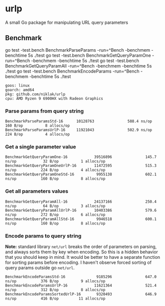 # urlp
A small Go package for manipulating URL query parameters

## Benchmark


go test -test.bench BenchmarkParseParams -run=^Bench -benchmem -benchtime 5s ./test
go test -test.bench BenchmarkGetQueryParamOne -run=^Bench -benchmem -benchtime 5s ./test
go test -test.bench BenchmarkGetQueryParamAll -run=^Bench -benchmem -benchtime 5s ./test
go test -test.bench BenchmarkEncodeParams -run=^Bench -benchmem -benchtime 5s ./test


```
goos: linux
goarch: amd64
pkg: github.com/niklak/urlp
cpu: AMD Ryzen 9 6900HX with Radeon Graphics
```

### Parse params from query string

```
BenchmarkParseParamsStd-16      10128763               588.4 ns/op           160 B/op          8 allocs/op
BenchmarkParseParamsUrlP-16     11921043               502.9 ns/op           224 B/op          4 allocs/op
```

### Get a single parameter value

```
BenchmarkGetQueryParamOne-16            39516896               145.7 ns/op            32 B/op          1 allocs/op
BenchmarkGetQueryParamOneUrlP-16        11472595               515.3 ns/op           224 B/op          4 allocs/op
BenchmarkGetQueryParamOneStd-16          9955138               602.1 ns/op           160 B/op          8 allocs/op
```

### Get all parameters values

```
BenchmarkGetQueryParamAll-16            24137166               250.4 ns/op            64 B/op          3 allocs/op
BenchmarkGetQueryParamAllUrlP-16        10403386               579.6 ns/op           272 B/op          6 allocs/op
BenchmarkGetQueryParamAllStd-16          9946518               600.1 ns/op           160 B/op          8 allocs/op
```

### Encode params to query string

**Note:** standard library `net/url` breaks the order of parameters on parsing, and always sorts them by key when encoding.
So this is a hidden behavior that you should keep in mind.
It would be better to have a separate function for sorting params before encoding. I haven't observe forced sorting of query params outside go `net/url`.

```
BenchmarkEncodeParamsStd-16              9185296               647.0 ns/op           376 B/op          9 allocs/op
BenchmarkEncodeParamsUrlP-16            11621364               521.4 ns/op           312 B/op          8 allocs/op
BenchmarkEncodeParamsSortedUrlP-16       9320493               646.9 ns/op           416 B/op         11 allocs/op
```
